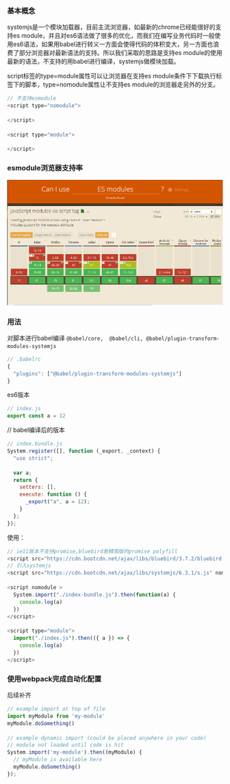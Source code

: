 ### 基本概念
systemjs是一个模块加载器，目前主流浏览器，如最新的chrome已经能很好的支持es module，并且对es6语法做了很多的优化，而我们在编写业务代码时一般使用es6语法，如果用babel进行转义一方面会使得代码的体积变大，另一方面也浪费了部分浏览器对最新语法的支持。所以我们采取的思路是支持es module的使用最新的语法，不支持的用babel进行编译，systemjs做模块加载。

script标签的type=module属性可以让浏览器在支持es module条件下下载执行标签下的脚本，type=nomodule属性让不支持es module的浏览器走另外的分支。


```js
// 不支持esmodule
<script type="nomodule">

</script>

<script type="module">

</script>
```
### esmodule浏览器支持率
![](../../imgs/es6-01.png)

### 用法
对脚本进行babel编译
```@babel/core,  @babel/cli, @babel/plugin-transform-modules-systemjs```

```js
// .babelrc
{
  "plugins": ["@babel/plugin-transform-modules-systemjs"]
}
```

es6版本
```js
// index.js
export const a = 12

```

// babel编译后的版本
```js
// index.bundle.js
System.register([], function (_export, _context) {
  "use strict";

  var a;
  return {
    setters: [],
    execute: function () {
      _export("a", a = 12);
    }
  };
});

```


使用：
```js
// ie11版本不支持promise,bluebird是精简版的promise polyfill
<script src="https://cdn.bootcdn.net/ajax/libs/bluebird/3.7.2/bluebird.core.min.js" nomodule></script>
// 引入systemjs
<script src="https://cdn.bootcdn.net/ajax/libs/systemjs/6.3.1/s.js" nomodule></script>

<script nomodule >
  System.import("./index-bundle.js").then(function(a) {
    console.log(a)
  })
</script>

<script type="module">
  import("./index.js").then(({ a }) => {
    console.log(a)
  })
</script>
```


### 使用webpack完成自动化配置

后续补齐



```js
// example import at top of file
import myModule from 'my-module'
myModule.doSomething()

// example dynamic import (could be placed anywhere in your code)
// module not loaded until code is hit
System.import('my-module').then((myModule) {
  // myModule is available here
  myModule.doSomething()
});
```